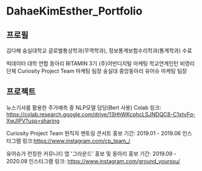 # DahaeKimEsther_Portfolio

## 프로필
김다해
숭실대학교 글로벌통상학과(무역학과),
정보통계보험수리학과(통계학과) 수료

빅데이터 대학 연합 동아리 BITAMIN 3기
(주)어반디지털 마케팅 학교연계인턴
비영리단체 Curiosity Project Team 마케팅 팀장
숭실대 중앙동아리 유어슈 마케팅 팀장

## 프로젝트
뉴스기사를 활용한 주가예측 중 NLP모델 담당(Bert 사용)
Colab 링크: https://colab.research.google.com/drive/13HhWKcphcLSJNDQC8-C1xtvFq-XwJIPV?usp=sharing

Curiosity Project Team 현직자 멘토링 콘서트 홍보
기간: 2019.01 - 2019.06
인스타그램 링크:https://www.instagram.com/cp_team_/

유어슈가 런칭한 커뮤니티 앱 '그라운드' 홍보 및 동아리 홍보
기간: 2019.09 - 2020.08
인스타그램 링크: https://www.instagram.com/ground_yourssu/
